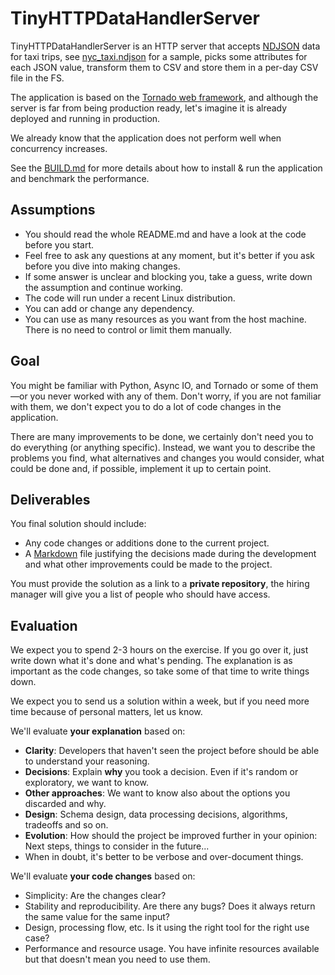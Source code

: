 # TinyHTTPDataHandlerServer

TinyHTTPDataHandlerServer is an HTTP server that accepts [NDJSON](http://ndjson.org/) data for taxi trips, see
[nyc_taxi.ndjson](nyc_taxi.ndjson) for a sample, picks some attributes for each JSON value, transform them to CSV and
store them in a per-day CSV file in the FS.

The application is based on the [Tornado web framework](https://www.tornadoweb.org/en/stable/guide/intro.html), and
although the server is far from being production ready, let's imagine it is already deployed and running in production.

We already know that the application does not perform well when concurrency increases.

See the [BUILD.md](BUILD.md) for more details about how to install & run the application and benchmark the performance.

## Assumptions

  - You should read the whole README.md and have a look at the code before you start.
  - Feel free to ask any questions at any moment, but it's better if you ask before you dive into making changes.
  - If some answer is unclear and blocking you, take a guess, write down the assumption and continue working.
  - The code will run under a recent Linux distribution.
  - You can add or change any dependency.
  - You can use as many resources as you want from the host machine. There is no need to control or limit them manually.

## Goal

You might be familiar with Python, Async IO, and Tornado or some of them—or you never worked with any of them. Don't
worry, if you are not familiar with them, we don't expect you to do a lot of code changes in the application.

There are many improvements to be done, we certainly don't need you to do everything (or anything specific). Instead, we
want you to describe the problems you find, what alternatives and changes you would consider, what could be done and, if
possible, implement it up to certain point.

## Deliverables

You final solution should include:
  - Any code changes or additions done to the current project.
  - A [Markdown](https://en.wikipedia.org/wiki/Markdown) file justifying the decisions made during the development and
  what other improvements could be made to the project.

You must provide the solution as a link to a **private repository**, the hiring manager will give you a list of people who should have access.

## Evaluation

We expect you to spend 2-3 hours on the exercise. If you go over it, just write down what it's done and what's pending.
The explanation is as important as the code changes, so take some of that time to write things down.

We expect you to send us a solution within a week, but if you need more time because of personal matters, let us know.

We'll evaluate **your explanation** based on:
  - **Clarity**: Developers that haven't seen the project before should be able to understand your reasoning.
  - **Decisions**: Explain **why** you took a decision. Even if it's random or exploratory, we want to know.
  - **Other approaches**: We want to know also about the options you discarded and why.
  - **Design**: Schema design, data processing decisions, algorithms, tradeoffs and so on.
  - **Evolution**: How should the project be improved further in your opinion: Next steps, things to consider in the
  future...
  - When in doubt, it's better to be verbose and over-document things.

We'll evaluate **your code changes** based on:
  - Simplicity: Are the changes clear?
  - Stability and reproducibility. Are there any bugs? Does it always return the same value for the same input?
  - Design, processing flow, etc. Is it using the right tool for the right use case?
  - Performance and resource usage. You have infinite resources available but that doesn't mean you need to use them.
